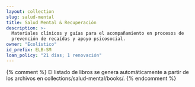 ```yaml
---
layout: collection
slug: salud-mental
title: Salud Mental & Recuperación
description: >-
  Materiales clínicos y guías para el acompañamiento en procesos de
  prevención de recaídas y apoyo psicosocial.
owner: "Ecolístico"
id_prefix: ELB-SM
loan_policy: "21 días; 1 renovación"
---
```

{% comment %}
El listado de libros se genera automáticamente a partir de los archivos en collections/salud-mental/books/.
{% endcomment %}
